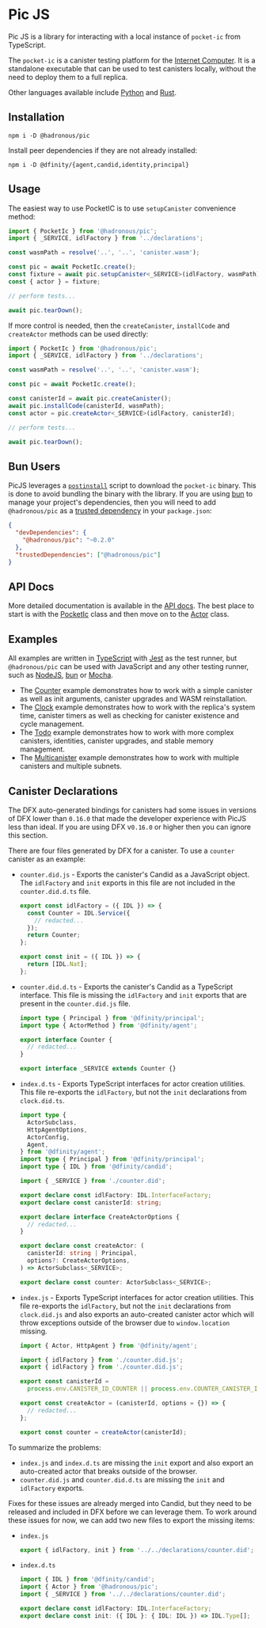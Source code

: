 # Pic JS

Pic JS is a library for interacting with a local instance of `pocket-ic` from TypeScript.

The `pocket-ic` is a canister testing platform for the [Internet Computer](https://internetcomputer.org/). It is a standalone executable that can be used to test canisters locally, without the need to deploy them to a full replica.

Other languages available include [Python](https://github.com/dfinity/pocketic-py/) and [Rust](https://github.com/dfinity/ic/tree/master/packages/pocket-ic).

## Installation

```shell
npm i -D @hadronous/pic
```

Install peer dependencies if they are not already installed:

```shell
npm i -D @dfinity/{agent,candid,identity,principal}
```

## Usage

The easiest way to use PocketIC is to use `setupCanister` convenience method:

```ts
import { PocketIc } from '@hadronous/pic';
import { _SERVICE, idlFactory } from '../declarations';

const wasmPath = resolve('..', '..', 'canister.wasm');

const pic = await PocketIc.create();
const fixture = await pic.setupCanister<_SERVICE>(idlFactory, wasmPath);
const { actor } = fixture;

// perform tests...

await pic.tearDown();
```

If more control is needed, then the `createCanister`, `installCode` and `createActor` methods can be used directly:

```ts
import { PocketIc } from '@hadronous/pic';
import { _SERVICE, idlFactory } from '../declarations';

const wasmPath = resolve('..', '..', 'canister.wasm');

const pic = await PocketIc.create();

const canisterId = await pic.createCanister();
await pic.installCode(canisterId, wasmPath);
const actor = pic.createActor<_SERVICE>(idlFactory, canisterId);

// perform tests...

await pic.tearDown();
```

## Bun Users

PicJS leverages a [`postinstall`](https://docs.npmjs.com/cli/v9/using-npm/scripts#npm-install) script to download the `pocket-ic` binary. This is done to avoid bundling the binary with the library. If you are using [bun](https://bun.sh/) to manage your project's dependencies, then you will need to add `@hadronous/pic` as a [trusted dependency](https://bun.sh/docs/install/lifecycle#trusteddependencies) in your `package.json`:

```json
{
  "devDependencies": {
    "@hadronous/pic": "~0.2.0"
  },
  "trustedDependencies": ["@hadronous/pic"]
}
```

## API Docs

More detailed documentation is available in the [API docs](https://hadronous.github.io/pic-js/). The best place to start is with the [PocketIc](https://hadronous.github.io/pic-js/classes/PocketIc.html) class and then move on to the [Actor](https://hadronous.github.io/pic-js/interfaces/Actor.html) class.

## Examples

All examples are written in [TypeScript](https://www.typescriptlang.org/) with [Jest](https://jestjs.io/) as the test runner,
but `@hadronous/pic` can be used with JavaScript and any other testing runner, such as [NodeJS](https://nodejs.org/dist/latest-v20.x/docs/api/test.html), [bun](https://bun.sh/docs/cli/test) or [Mocha](https://mochajs.org/).

- The [Counter](https://github.com/hadronous/pic-js/tree/main/examples/counter/README.md) example demonstrates how to work with a simple canister as well as init arguments, canister upgrades and WASM reinstallation.
- The [Clock](https://github.com/hadronous/pic-js/tree/main/examples/clock/README.md) example demonstrates how to work with the replica's system time, canister timers as well as checking for canister existence and cycle management.
- The [Todo](https://github.com/hadronous/pic-js/tree/main/examples/todo/README.md) example demonstrates how to work with more complex canisters, identities, canister upgrades, and stable memory management.
- The [Multicanister](https://github.comhadronous/pic-js/tree/main/multicanister/todo/README.md) example demonstrates how to work with multiple canisters and multiple subnets.

## Canister Declarations

The DFX auto-generated bindings for canisters had some issues in versions of DFX lower than `0.16.0` that made the developer experience with PicJS less than ideal. If you are using DFX v`0.16.0` or higher then you can ignore this section.

There are four files generated by DFX for a canister. To use a `counter` canister as an example:

- `counter.did.js` - Exports the canister's Candid as a JavaScript object. The `idlFactory` and `init` exports in this file are not included in the `counter.did.d.ts` file.

  ```js
  export const idlFactory = ({ IDL }) => {
    const Counter = IDL.Service({
      // redacted...
    });
    return Counter;
  };

  export const init = ({ IDL }) => {
    return [IDL.Nat];
  };
  ```

- `counter.did.d.ts` - Exports the canister's Candid as a TypeScript interface. This file is missing the `idlFactory` and `init` exports that are present in the `counter.did.js` file.

  ```ts
  import type { Principal } from '@dfinity/principal';
  import type { ActorMethod } from '@dfinity/agent';

  export interface Counter {
    // redacted...
  }

  export interface _SERVICE extends Counter {}
  ```

- `index.d.ts` - Exports TypeScript interfaces for actor creation utilities. This file re-exports the `idlFactory`, but not the `init` declarations from `clock.did.ts`.

  ```ts
  import type {
    ActorSubclass,
    HttpAgentOptions,
    ActorConfig,
    Agent,
  } from '@dfinity/agent';
  import type { Principal } from '@dfinity/principal';
  import type { IDL } from '@dfinity/candid';

  import { _SERVICE } from './counter.did';

  export declare const idlFactory: IDL.InterfaceFactory;
  export declare const canisterId: string;

  export declare interface CreateActorOptions {
    // redacted...
  }

  export declare const createActor: (
    canisterId: string | Principal,
    options?: CreateActorOptions,
  ) => ActorSubclass<_SERVICE>;

  export declare const counter: ActorSubclass<_SERVICE>;
  ```

- `index.js` - Exports TypeScript interfaces for actor creation utilities. This file re-exports the `idlFactory`, but not the `init` declarations from `clock.did.js` and also exports an auto-created canister actor which will throw exceptions outside of the browser due to `window.location` missing.

  ```js
  import { Actor, HttpAgent } from '@dfinity/agent';

  import { idlFactory } from './counter.did.js';
  export { idlFactory } from './counter.did.js';

  export const canisterId =
    process.env.CANISTER_ID_COUNTER || process.env.COUNTER_CANISTER_ID;

  export const createActor = (canisterId, options = {}) => {
    // redacted...
  };

  export const counter = createActor(canisterId);
  ```

To summarize the problems:

- `index.js` and `index.d.ts` are missing the `init` export and also export an auto-created actor that breaks outside of the browser.
- `counter.did.js` and `counter.did.d.ts` are missing the `init` and `idlFactory` exports.

Fixes for these issues are already merged into Candid, but they need to be released and included in DFX before we can leverage them. To work around these issues for now, we can add two new files to export the missing items:

- `index.js`

  ```js
  export { idlFactory, init } from '../../declarations/counter.did';
  ```

- `index.d.ts`

  ```ts
  import { IDL } from '@dfinity/candid';
  import { Actor } from '@hadronous/pic';
  import { _SERVICE } from '../../declarations/counter.did';

  export declare const idlFactory: IDL.InterfaceFactory;
  export declare const init: ({ IDL }: { IDL: IDL }) => IDL.Type[];
  ```

